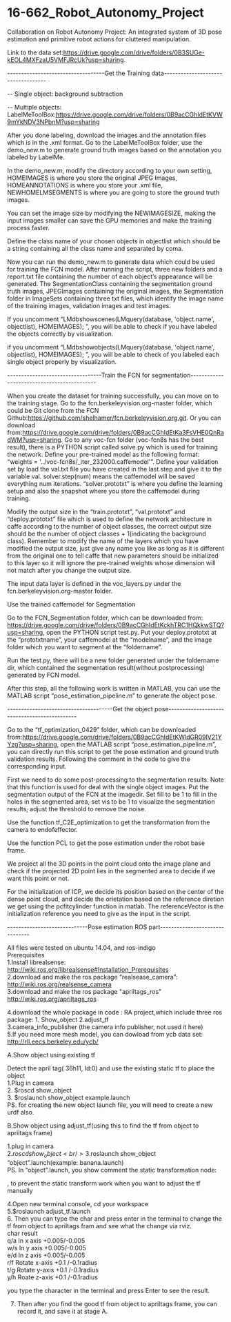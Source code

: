# 16-662_Robot_Autonomy_Project
Collaboration on Robot Autonomy Project: An integrated system of 3D pose estimation and primitive robot actions for cluttered manipulation.


Link to the data set:https://drive.google.com/drive/folders/0B3SUGe-kEOL4MXFzaU5VMFJRcUk?usp=sharing.


-----------------------------------Get the Training data-----------------------------------

-- Single object: background subtraction



-- Multiple objects: LabelMeToolBox:https://drive.google.com/drive/folders/0B9acCGhIdEtKVW9mYkNDV3NPbnM?usp=sharing

After you done labeling, download the images and the annotation files which is in the .xml format. Go to the LabelMeToolBox folder, use the demo_new.m to generate ground truth images based on the annotation you labeled by LabelMe. 

In the demo_new.m, modify the directory according to your own setting, HOMEIMAGES is where you store the original JPEG Images, HOMEANNOTATIONS is where you store your .xml file, NEWHOMELMSEGMENTS is where you are going to store the ground truth images. 

You can set the image size by modifying the NEWIMAGESIZE, making the input images smaller can save the GPU memories and make the training process faster.

Define the class name of your chosen objects in objectlist which should be a string containing all the class name and separated by coma. 

Now you can run the demo_new.m to generate data which could be used for training the FCN model. After running the script, three new folders and a report.txt file containing the number of each object’s appearance will be generated. The SegmentationClass containing the segmentation ground truth images, JPEGImages containing the original images, the Segmentation folder in ImageSets containing three txt files, which identify the image name of the training images, validation images and test images.

If you uncomment “LMdbshowscenes(LMquery(database, 'object.name', objectlist), HOMEIMAGES);
”, you will be able to check if you have labeled the objects correctly by visualization.


if you uncomment “LMdbshowobjects(LMquery(database, 'object.name', objectlist), HOMEIMAGES);
”, you will be able to check of you labeled each single object properly by visualization.



----------------------------------Train the FCN for segmentation--------------------------------------------

When you create the dataset for training successfully, you can move on to the training stage. 
Go to the fcn.berkeleyvision.org-master folder, which could be Git clone from the FCN Github:https://github.com/shelhamer/fcn.berkeleyvision.org.git. 
Or you can download from:https://drive.google.com/drive/folders/0B9acCGhIdEtKa3FsVHE0QnRadWM?usp=sharing.
Go to any voc-fcn folder (voc-fcn8s has the best result), there is a PYTHON script called solve.py which is used for training the network. Define your pre-trained model as the following format: “weights = '../voc-fcn8s/_iter_232000.caffemodel'”. Define your validation set by load the val.txt file you have created in the last step and give it to the variable val. 
solver.step(num) means the caffemodel will be saved everything num iterations.
“solver.prototxt” is where you define the learning setup and also the snapshot where you store the caffemodel during training. 

Modify the output size in the “train.prototxt”, “val.prototxt” and “deploy.prototxt” file which is used to define the network architecture in caffe according to the number of object classes, the correct output size should be the number of object classes + 1(indicating the background class). Remember to modify the name of the layers which you have modified the output size, just give any name you like as long as it is different from the original one to tell caffe that new parameters should be initialized to this layer so it will ignore the pre-trained weights whose dimension will not match after you change the output size.

The input data layer is defined in the voc_layers.py under the fcn.berkeleyvision.org-master folder.



Use the trained caffemodel for Segmentation

Go to the FCN_Segmentation folder, which can be downloaded from: https://drive.google.com/drive/folders/0B9acCGhIdEtKckhTRC1HQkkwSTQ?usp=sharing, open the PYTHON script test.py. 
Put your deploy.prototxt at the “prototxtname”, your caffemodel at the “modelname”, and the image folder which you want to segment at the “foldername”.

Run the test.py, there will be a new folder generated under the foldername dir, which contained the segmentation result(without postprocessing) generated by FCN model.

After this step, all the following work is written in MATLAB, you can use the MATLAB script “pose_estimation_pipeline.m” to generate the object pose.




--------------------------------------Get the object pose---------------------------------------------

Go to the “tf_optimization_0429” folder, which can be downloaded from:https://drive.google.com/drive/folders/0B9acCGhIdEtKWldGR09lV21YYzg?usp=sharing, open the MATLAB script “pose_estimation_pipeline.m”, you can directly run this script to get the pose estimation and ground truth validation results. Following the comment in the code to give the corresponding input.

First we need to do some post-processing to the segmentation results. Note that this function is used for deal with the single object images. Put the segmentation output of the FCN at the imagedir. Set fill to be 1 to fill in the holes in the segmented area, set vis to be 1 to visualize the segmentation results, adjust the threshold to remove the noise.

Use the function tf_C2E_optimization to get the transformation from the camera to endofeffector.

Use the function PCL to get the pose estimation under the robot base frame.

We project all the 3D points in the point cloud onto the image plane and check if the projected 2D point lies in the segmented area to decide if we want this point or not.

For the initialization of ICP, we decide its position based on the center of the dense point cloud, and decide the orietation based on the reference diretion we get using the pcfitcylinder function in matlab. The referenceVector is the initialization reference you need to give as the input in the script.





-----------------------------Pose estimation ROS part-------------------------------

All files were tested on ubuntu 14.04, and ros-indigo <br />
Prerequisites <br />
1.Install librealsense: http://wiki.ros.org/librealsense#Installation_Prerequisites <br />
2.download and make the ros package “realsease_camera”: http://wiki.ros.org/realsense_camera <br />
3.download and make the ros package "apriltags_ros” http://wiki.ros.org/apriltags_ros <br />

4.download the whole package in code : RA project,which include three ros package: 1. Show_object 2.adjust_tf <br /> 3.camera_info_publisher (the camera info publisher, not used it here) <br />
5.If you need more mesh model, you can dowload from ycb data set: http://rll.eecs.berkeley.edu/ycb/ <br />


A.Show object using existing tf <br />

Detect the april tag( 36h11, Id:0) and use the existing static tf to place the object <br />
1.Plug in camera <br />
2. $roscd show_object<br />
3. $roslaunch show_object example.launch<br />
PS. for creating the new object launch file, you will need to create a new urdf also. <br />

B.Show object using adjust_tf(using this to find the tf from object to apriltags frame) <br />

1.plug in camera <br />
2.$roscd show_object<br />
3.$roslaunch show_object “object”.launch(example: banana.launch)<br />
PS. In “object”.launch, you show comment the static transformation node: <br />
<!--node pkg="tf" type="static_transform_publisher" name="wood_wrt_apr" args="0.015000 0.060000 -0.025000 0.987535 -0.149251 0.049418 0.007469  apriltag_frame object_link 100" /--> , to prevent the static transform work when you want to adjust the tf manually<br />

4.Open new terminal console, cd your workspace<br />
5.$roslaunch adjust_tf.launch<br />
6. Then you can type the char and press enter in the terminal to change the tf from object to apriltags fram and see what the change via rviz.<br />
char result<br />
q/a  In x axis +0.005/-0.005<br />
w/s  In y axis +0.005/-0.005<br />
e/d  In z axis +0.005/-0.005<br />
r/f  Rotate x-axis +0.1 /-0.1radius<br />
t/g  Rotate y-axis +0.1 /-0.1radius<br />
y/h  Roate z-axis +0.1 /-0.1radius<br />

you type the character in the terminal and press Enter to see the result.<br />

7. Then after you find the good tf from object to apriltags frame, you can record it, and save it at stage A.<br />
